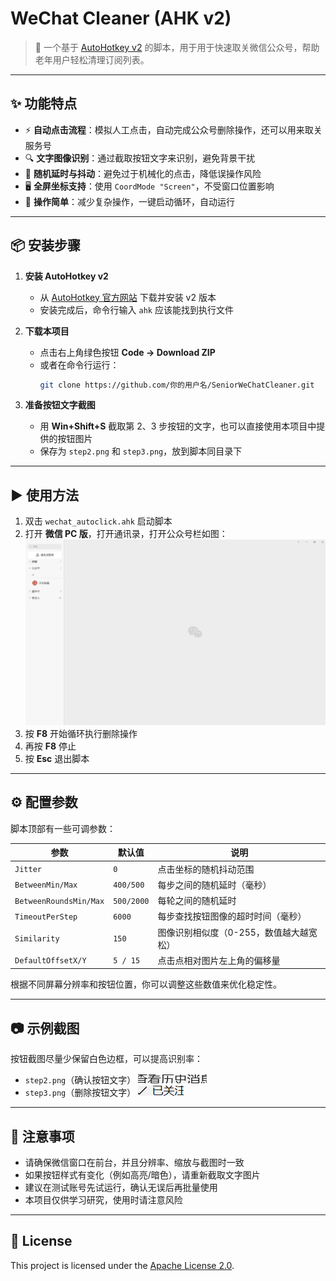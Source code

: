 
# WeChat Cleaner (AHK v2)

> 🧹 一个基于 [AutoHotkey v2](https://www.autohotkey.com/) 的脚本，用于用于快速取关微信公众号，帮助老年用户轻松清理订阅列表。

---

## ✨ 功能特点

- ⚡ **自动点击流程**：模拟人工点击，自动完成公众号删除操作，还可以用来取关服务号  
- 🔍 **文字图像识别**：通过截取按钮文字来识别，避免背景干扰  
- 🎲 **随机延时与抖动**：避免过于机械化的点击，降低误操作风险  
- 🖥️ **全屏坐标支持**：使用 `CoordMode "Screen"`，不受窗口位置影响  
- 👴 **操作简单**：减少复杂操作，一键启动循环，自动运行  

---

## 📦 安装步骤

1. **安装 AutoHotkey v2**
   - 从 [AutoHotkey 官方网站](https://www.autohotkey.com/) 下载并安装 v2 版本
   - 安装完成后，命令行输入 `ahk` 应该能找到执行文件

2. **下载本项目**
   - 点击右上角绿色按钮 **Code → Download ZIP**  
   - 或者在命令行运行：
     ```bash
     git clone https://github.com/你的用户名/SeniorWeChatCleaner.git
     ```

3. **准备按钮文字截图**
   - 用 **Win+Shift+S** 截取第 2、3 步按钮的文字，也可以直接使用本项目中提供的按钮图片
   - 保存为 `step2.png` 和 `step3.png`，放到脚本同目录下

---

## ▶️ 使用方法

1. 双击 `wechat_autoclick.ahk` 启动脚本  
2. 打开 **微信 PC 版**，打开通讯录，打开公众号栏如图：
 ![公众号界面](images/示例图片.png)
3. 按 **F8** 开始循环执行删除操作  
4. 再按 **F8** 停止  
5. 按 **Esc** 退出脚本  

---

## ⚙️ 配置参数

脚本顶部有一些可调参数：

| 参数 | 默认值 | 说明 |
|------|--------|------|
| `Jitter` | `0` | 点击坐标的随机抖动范围 |
| `BetweenMin/Max` | `400/500` | 每步之间的随机延时（毫秒） |
| `BetweenRoundsMin/Max` | `500/2000` | 每轮之间的随机延时 |
| `TimeoutPerStep` | `6000` | 每步查找按钮图像的超时时间（毫秒） |
| `Similarity` | `150` | 图像识别相似度（0-255，数值越大越宽松） |
| `DefaultOffsetX/Y` | `5 / 15` | 点击点相对图片左上角的偏移量 |

根据不同屏幕分辨率和按钮位置，你可以调整这些数值来优化稳定性。  

---

## 📷 示例截图

按钮截图尽量少保留白色边框，可以提高识别率：

- `step2.png`（确认按钮文字）
 ![step2](step2.png)
- `step3.png`（删除按钮文字）
 ![step3](step3.png)

---

## 🚨 注意事项

- 请确保微信窗口在前台，并且分辨率、缩放与截图时一致  
- 如果按钮样式有变化（例如高亮/暗色），请重新截取文字图片  
- 建议在测试账号先试运行，确认无误后再批量使用  
- 本项目仅供学习研究，使用时请注意风险  

---

## 📜 License
This project is licensed under the [Apache License 2.0](LICENSE).
